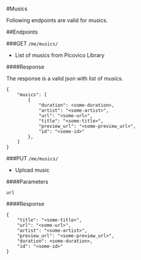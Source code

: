 #Musics

Following endpoints are valid for musics.

##Endpoints

###GET `/me/musics/`

* List of musics from Picovico Library

####Response

The response is a valid json with list of musics.

    {
        "musics": [
            {
                "duration": <some-duration>,
                "artist": "<some-artist>",
                "url": "<some-url>",
                "title": "<some-title>",
                "preview_url": "<some-preview_url>",
                "id": "<some-id>"
            },
        ]
    }
    
###PUT `/me/musics/`

* Upload music

####Parameters
 
`url`

####Response

    {
        "title": "<some-title>", 
        "url": "<some-url>", 
        "artist": "<some-artist>", 
        "preview_url": "<some-preview_url>", 
        "duration": <some-duration>, 
        "id": "<some-id>"
    }